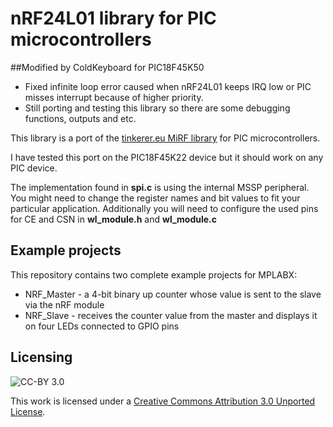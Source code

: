 # nRF24L01 library for PIC microcontrollers

##Modified by ColdKeyboard for PIC18F45K50
+ Fixed infinite loop error caused when nRF24L01 keeps IRQ low or PIC misses interrupt because of higher priority.
+ Still porting and testing this library so there are some debugging functions, outputs and etc.

This library is a port of the [tinkerer.eu MiRF library](http://tinkerer.eu/AVRLib/nRF24L01)
for PIC microcontrollers. 

I have tested this port on the PIC18F45K22 device but it should work on any PIC device. 

The implementation found in **spi.c** is using the internal MSSP peripheral. You might need to 
change the register names and bit values to fit your particular application. Additionally you will need
to configure the used pins for CE and CSN in **wl_module.h** and **wl_module.c**

## Example projects

This repository contains two complete example projects for MPLABX:

+ NRF_Master - a 4-bit binary up counter whose value is sent to the slave via the nRF module
+ NRF_Slave - receives the counter value from the master and displays it on four LEDs connected to GPIO pins

## Licensing
![CC-BY 3.0](http://i.creativecommons.org/l/by/3.0/88x31.png)

This work is licensed under a [Creative Commons Attribution 3.0 Unported License](http://creativecommons.org/licenses/by/3.0/).